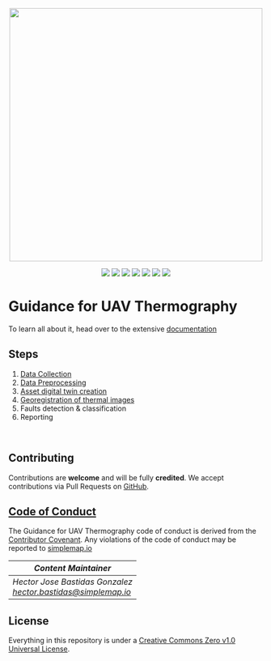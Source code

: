 <p align="center" dir="auto">
  <a href="https://simplemap.io" rel="nofollow"><img src="https://user-images.githubusercontent.com/1696665/222504918-2c16d594-be82-4914-8a19-e8af5dfb4b26.png" width="500" style="max-width: 100%;"></a>
</p>

<p align="center">
  <a href="https://github.com/RentadroneCL/AI-Agro-Platform/tags"><img src="https://img.shields.io/github/v/tag/RentadroneCL/AGuidance-of-UAV-Thermography?colorA=363a4f&style=for-the-badge"></a>
  <a href="https://github.com/RentadroneCL/AI-Agro-Platform/blob/main/LICENSE.md"><img src="https://img.shields.io/github/license/RentadroneCL/Guidance-of-UAV-Thermography?colorA=363a4f&style=for-the-badge"></a>
  <a href="https://github.com/RentadroneCL/Guidance-of-UAV-Thermography/blob/main/CODE_OF_CONDUCT.md"><img src="https://img.shields.io/badge/Contributor%20Covenant-v2.0%20adopted-ff69b4.svg?colorA=363a4f&style=for-the-badge"></a>
  <a href="https://github.com/RentadroneCL/Guidance-of-UAV-Thermography/stargazers"><img src="https://img.shields.io/github/stars/RentadroneCL/Guidance-of-UAV-Thermography?colorA=363a4f&colorB=b7bdf8&style=for-the-badge"></a>
  <a href="https://github.com/RentadroneCL/Guidance-of-UAV-Thermography/issues"><img src="https://img.shields.io/github/issues/RentadroneCL/Guidance-of-UAV-Thermography?colorA=363a4f&colorB=f5a97f&style=for-the-badge"></a>
  <a href="https://github.com/RentadroneCL/Guidance-of-UAV-Thermography/contributors"><img src="https://img.shields.io/github/contributors/RentadroneCL/Guidance-of-UAV-Thermography?colorA=363a4f&colorB=a6da95&style=for-the-badge"></a>
  <a href="https://opencollective.com/simple-map"><img src="https://img.shields.io/opencollective/sponsors/simple-map?colorA=363a4f&logo=open%20collective&style=for-the-badge"></a>
</p>

# Guidance for UAV Thermography

To learn all about it, head over to the extensive [documentation](https://rentadronecl.github.io)

## Steps
1. [Data Collection](data_collection.md)
2. [Data Preprocessing](data_preprocessing.md)
3. [Asset digital twin creation](digital_twin.md)
4. [Georegistration of thermal images](georegistration.md)
5. Faults detection & classification
6. Reporting
<br>

## Contributing

Contributions are **welcome** and will be fully **credited**. We accept contributions via Pull Requests on [GitHub](https://github.com/RentadroneCL/Guidance-of-UAV-Thermography).

## [Code of Conduct](https://github.com/RentadroneCL/AI-Solar-Platform/blob/master/CODE_OF_CONDUCT.md)

The Guidance for UAV Thermography code of conduct is derived from the [Contributor Covenant](https://www.contributor-covenant.org). Any violations of the code of conduct may be reported to [simplemap.io](mailto:contacto@simplemap.io)

|*Content Maintainer*|
|-|
|*Hector Jose Bastidas Gonzalez*<br>*hector.bastidas@simplemap.io*|

## License
Everything in this repository is under a [Creative Commons Zero v1.0 Universal License](https://github.com/RentadroneCL/Guidance-of-UAV-Thermography/blob/main/LICENSE).
